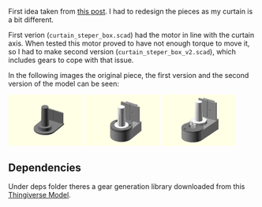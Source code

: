 

First idea taken from [this post](https://www.instructables.com/Motorized-WiFi-IKEA-Roller-Blind/). I had to redesign the pieces as my curtain is a bit different.

First verion (`curtain_steper_box.scad`) had the motor in line with the curtain axis. When tested this motor proved to have not enough torque to move it, so I had to make second version (`curtain_steper_box_v2.scad`), which includes gears to cope with that issue.

In the following images the original piece, the first version and the second version of the model can be seen:

<img src="./../media/18_curtain_stepper_box_original.png" width=30%;/> <img src="./../media/18_curtains_steper_box_v1.png" width=30%;/> <img src="./../media/18_curtain_steper_box_v2.png" width=30%;/>

## Dependencies
 
Under deps folder theres a gear generation library downloaded from this [Thingiverse Model](https://www.thingiverse.com/thing:4194148).